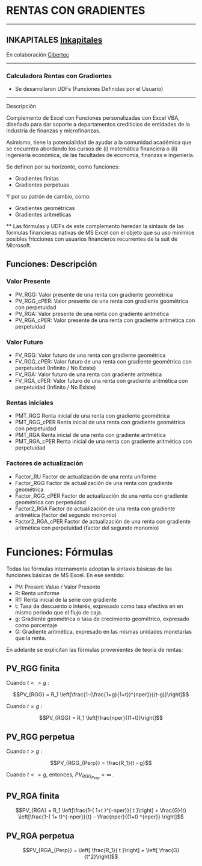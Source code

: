 # RENTAS CON GRADIENTES
---
INKAPITALES
[Inkapitales](https://inkapitales.com/)
---
En colaboración
[Cibertec](https://www.cibertec.org)


---
### Calculadora Rentas con Gradientes

- Se desarrollaron UDFs (Funciones Definidas por el Usuario)

---
Descripción

Complemento de Excel con Funciones personalizadas con Excel VBA, 
diseñado para dar soporte a departamentos crediticios de entidades 
de la industria de finanzas y microfinanzas. 

Asimismo, tiene la potencialidad de ayudar a la comunidad académica
que se encuentra abordando los cursos de (i) matemática 
financiera o (ii) ingeniería económica, de las facultades de 
economía, finanzas e ingeniería.

Se definen por su horizonte, como funciones:
- Gradientes finitas
- Gradientes perpetuas

Y por su patrón de cambio, como:
- Gradientes geométricas
- Gradientes aritméticas

** Las fórmulas y UDFs de este complemento heredan la sintaxis de las 
fórmulas financieras nativas de MS Excel con el objeto que su uso 
minimice posibles fricciones con usuarios financieros recurrentes de
la suit de Microsoft.

## Funciones: Descripción

### Valor Presente
- PV_RGG:         Valor presente de una renta con gradiente geométrica 
- PV_RGG_cPER:    Valor presente de una renta con gradiente geométrica con perpetuidad 
- PV_RGA:         Valor presente de una renta con gradiente aritmética 
- PV_RGA_cPER:    Valor presente de una renta con gradiente aritmética con perpetuidad 

### Valor Futuro
- FV_RGG:         Valor futuro de una renta con gradiente geométrica 
- FV_RGG_cPER:    Valor futuro de una renta con gradiente geométrica con perpetuidad (Infinito / No Existe) 
- FV_RGA:         Valor futuro de una renta con gradiente aritmética 
- FV_RGA_cPER:    Valor futuro de una renta con gradiente aritmética con perpetuidad (Infinito / No Existe)

### Rentas iniciales
- PMT_RGG         Renta inicial de una renta con gradiente geométrica
- PMT_RGG_cPER    Renta inicial de una renta con gradiente geométrica con perpetuidad
- PMT_RGA         Renta inicial de una renta con gradiente aritmética
- PMT_RGA_cPER    Renta inicial de una renta con gradiente aritmética con perpetuidad

### Factores de actualización
- Factor_RU         Factor de actualización de una renta uniforme
- Factor_RGG        Factor de actualización de una renta con gradiente geométrica
- Factor_RGG_cPER   Factor de actualización de una renta con gradiente geométrica con perpetuidad
- Factor2_RGA       Factor de actualización de una renta con gradiente aritmética (factor del segundo monomio)
- Factor2_RGA_cPER  Factor de actualización de una renta con gradiente aritmética con perpetuidad (factor del segundo monomio)

# Funciones: Fórmulas

Todas las fórmulas internamente adoptan la sintaxis básicas de las
funciones básicas de MS Excel. En ese sentido:
- PV:   Present Value / Valor Presente
- R:    Renta uniforme
- R1:   Renta inicial de la serie con gradiente
- t:   Tasa de descuento o interés, expresado como tasa efectiva en
en mismo periodo que el flujo de caja.
- g:   Gradiente geométrica o tasa de crecimiento geométrico, expresado como porcentaje
- G:    Gradiente  aritmética, expresado en las mismas unidades monetarias
que la renta.

En adelante se explicitan las fórmulas provenientes de teoría de rentas:

## PV_RGG finita
Cuando $t<>g$ :

$$PV_{RGG} = R_1 \left[\frac{1-(\frac{1+g}{1+t})^{nper}}{(t-g)}\right]$$ 

Cuando $t=g$ :

$$PV_{RGG} = R_1 \left[\frac{nper}{(1+t)}\right]$$ 


## PV_RGG perpetua

Cuando $t>g$ :

$$PV_{RGG_{Perp}} = \frac{R_1}{t - g}$$

Cuando $t<=g$, entonces, $PV_{RGG_{Perp}}=\infty$.


## PV_RGA finita

$$PV_{RGA} = R_1 \left[\frac{1-( 1+t )^{-nper}}{ t }\right] + \frac{G}{t} \left[\frac{1-( 1+ t)^{-nper}}{t} - \frac{nper}{(1+t) ^{nper}} \right]$$


## PV_RGA perpetua

$$PV_{RGA_{Perp}} = \left[ \frac{R_1}{ t }\right] + \left[ \frac{G}{t^2}\right]$$
